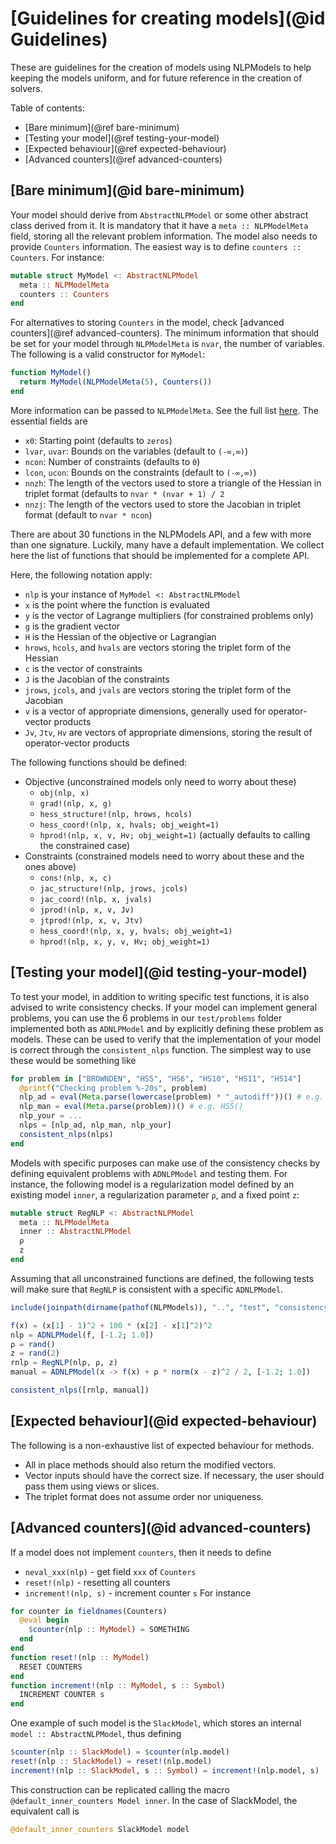 # [Guidelines for creating models](@id Guidelines)

These are guidelines for the creation of models using NLPModels to help keeping the models uniform, and for future reference in the creation of solvers.

Table of contents:
- [Bare minimum](@ref bare-minimum)
- [Testing your model](@ref testing-your-model)
- [Expected behaviour](@ref expected-behaviour)
- [Advanced counters](@ref advanced-counters)

## [Bare minimum](@id bare-minimum)

Your model should derive from `AbstractNLPModel` or some other abstract class derived from it.
It is mandatory that it have a `meta :: NLPModelMeta` field, storing all the relevant problem information.
The model also needs to provide `Counters` information. The easiest way is to define `counters :: Counters`.
For instance:
```julia
mutable struct MyModel <: AbstractNLPModel
  meta :: NLPModelMeta
  counters :: Counters
end
```
For alternatives to storing `Counters` in the model, check [advanced counters](@ref advanced-counters).
The minimum information that should be set for your model through `NLPModelMeta` is `nvar`, the number of variables.
The following is a valid constructor for `MyModel`:
```julia
function MyModel()
  return MyModel(NLPModelMeta(5), Counters())
end
```
More information can be passed to `NLPModelMeta`.
See the full list [here](https://github.com/JuliaSmoothOptimizers/NLPModels.jl/blob/master/src/nlp_types.jl#L28).
The essential fields are
- `x0`: Starting point (defaults to `zeros`)
- `lvar`, `uvar`: Bounds on the variables (default to `(-∞,∞)`)
- `ncon`: Number of constraints (defaults to `0`)
- `lcon`, `ucon`: Bounds on the constraints (default to `(-∞,∞)`)
- `nnzh`: The length of the vectors used to store a triangle of the Hessian in triplet format (defaults to `nvar * (nvar + 1) / 2`
- `nnzj`: The length of the vectors used to store the Jacobian in triplet format (default to `nvar * ncon`)

There are about 30 functions in the NLPModels API, and a few with more than one signature.
Luckily, many have a default implementation.
We collect here the list of functions that should be implemented for a complete API.

Here, the following notation apply:
- `nlp` is your instance of `MyModel <: AbstractNLPModel`
- `x` is the point where the function is evaluated
- `y` is the vector of Lagrange multipliers (for constrained problems only)
- `g` is the gradient vector
- `H` is the Hessian of the objective or Lagrangian
- `hrows`, `hcols`, and `hvals` are vectors storing the triplet form of the Hessian
- `c` is the vector of constraints
- `J` is the Jacobian of the constraints
- `jrows`, `jcols`, and `jvals` are vectors storing the triplet form of the Jacobian
- `v` is a vector of appropriate dimensions, generally used for operator-vector products
- `Jv`, `Jtv`, `Hv` are vectors of appropriate dimensions, storing the result of operator-vector products

The following functions should be defined:

- Objective (unconstrained models only need to worry about these)
  - `obj(nlp, x)`
  - `grad!(nlp, x, g)`
  - `hess_structure!(nlp, hrows, hcols)`
  - `hess_coord!(nlp, x, hvals; obj_weight=1)`
  - `hprod!(nlp, x, v, Hv; obj_weight=1)` (actually defaults to calling the constrained case)
- Constraints (constrained models need to worry about these and the ones above)
  - `cons!(nlp, x, c)`
  - `jac_structure!(nlp, jrows, jcols)`
  - `jac_coord!(nlp, x, jvals)`
  - `jprod!(nlp, x, v, Jv)`
  - `jtprod!(nlp, x, v, Jtv)`
  - `hess_coord!(nlp, x, y, hvals; obj_weight=1)`
  - `hprod!(nlp, x, y, v, Hv; obj_weight=1)`

## [Testing your model](@id testing-your-model)

To test your model, in addition to writing specific test functions, it is also advised to write consistency checks.
If your model can implement general problems, you can use the 6 problems in our `test/problems` folder implemented both as `ADNLPModel` and by explicitly defining these problem as models.
These can be used to verify that the implementation of your model is correct through the `consistent_nlps` function.
The simplest way to use these would be something like
```julia
for problem in ["BROWNDEN", "HS5", "HS6", "HS10", "HS11", "HS14"]
  @printf("Checking problem %-20s", problem)
  nlp_ad = eval(Meta.parse(lowercase(problem) * "_autodiff"))() # e.g. hs5_autodiff()
  nlp_man = eval(Meta.parse(problem))() # e.g. HS5()
  nlp_your = ...
  nlps = [nlp_ad, nlp_man, nlp_your]
  consistent_nlps(nlps)
end
```

Models with specific purposes can make use of the consistency checks by defining equivalent problems with `ADNLPModel` and testing them.
For instance, the following model is a regularization model defined by an existing model `inner`, a regularization parameter `ρ`, and a fixed point `z`:
```julia
mutable struct RegNLP <: AbstractNLPModel
  meta :: NLPModelMeta
  inner :: AbstractNLPModel
  ρ
  z
end
```
Assuming that all unconstrained functions are defined, the following tests will make sure that `RegNLP` is consistent with a specific `ADNLPModel`.
```julia
include(joinpath(dirname(pathof(NLPModels)), "..", "test", "consistency.jl"))

f(x) = (x[1] - 1)^2 + 100 * (x[2] - x[1]^2)^2
nlp = ADNLPModel(f, [-1.2; 1.0])
ρ = rand()
z = rand(2)
rnlp = RegNLP(nlp, ρ, z)
manual = ADNLPModel(x -> f(x) + ρ * norm(x - z)^2 / 2, [-1.2; 1.0])

consistent_nlps([rnlp, manual])
```

## [Expected behaviour](@id expected-behaviour)

The following is a non-exhaustive list of expected behaviour for methods.

- All in place methods should also return the modified vectors.
- Vector inputs should have the correct size. If necessary, the user should pass them using views or slices.
- The triplet format does not assume order nor uniqueness.

## [Advanced counters](@id advanced-counters)

If a model does not implement `counters`, then it needs to define
- `neval_xxx(nlp)` - get field `xxx` of `Counters`
- `reset!(nlp)` - resetting all counters
- `increment!(nlp, s)` - increment counter `s`
For instance
```julia
for counter in fieldnames(Counters)
  @eval begin
    $counter(nlp :: MyModel) = SOMETHING
  end
end
function reset!(nlp :: MyModel)
  RESET COUNTERS
end
function increment!(nlp :: MyModel, s :: Symbol)
  INCREMENT COUNTER s
end
```
One example of such model is the `SlackModel`, which stores an internal `model :: AbstractNLPModel`, thus defining
```julia
$counter(nlp :: SlackModel) = $counter(nlp.model)
reset!(nlp :: SlackModel) = reset!(nlp.model)
increment!(nlp :: SlackModel, s :: Symbol) = increment!(nlp.model, s)
```
This construction can be replicated calling the macro `@default_inner_counters Model inner`.
In the case of SlackModel, the equivalent call is
```julia
@default_inner_counters SlackModel model
```
